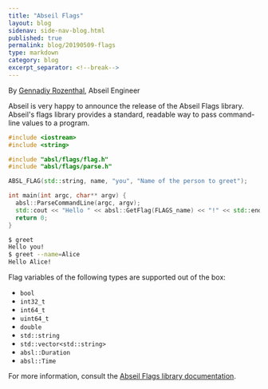 ```yaml
---
title: "Abseil Flags"
layout: blog
sidenav: side-nav-blog.html
published: true
permalink: blog/20190509-flags
type: markdown
category: blog
excerpt_separator: <!--break-->
---
```

By [Gennadiy Rozenthal](mailto:rogeef@google.com), Abseil Engineer

Abseil is very happy to announce the release of the Abseil Flags
library. Abseil's flags library provides a standard, readable way
to pass command-line values to a program.

```cpp
#include <iostream>
#include <string>

#include "absl/flags/flag.h"
#include "absl/flags/parse.h"

ABSL_FLAG(std::string, name, "you", "Name of the person to greet");

int main(int argc, char** argv) {
  absl::ParseCommandLine(argc, argv);
  std::cout << "Hello " << absl::GetFlag(FLAGS_name) << "!" << std::endl;
  return 0;
}
```

```sh
$ greet
Hello you!
$ greet --name=Alice
Hello Alice!
```

<!--break-->

Flag variables of the following types are supported out of the box:

* `bool`
* `int32_t`
* `int64_t`
* `uint64_t`
* `double`
* `std::string`
* `std::vector<std::string>`
* `absl::Duration`
* `absl::Time`

For more information, consult the
[Abseil Flags library documentation][abseil-flags].

[abseil-flags]: /docs/cpp/guides/flags
